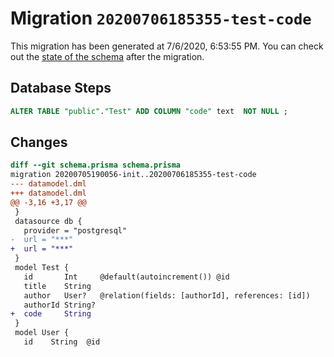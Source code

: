 # Migration `20200706185355-test-code`

This migration has been generated at 7/6/2020, 6:53:55 PM.
You can check out the [state of the schema](./schema.prisma) after the migration.

## Database Steps

```sql
ALTER TABLE "public"."Test" ADD COLUMN "code" text  NOT NULL ;
```

## Changes

```diff
diff --git schema.prisma schema.prisma
migration 20200705190056-init..20200706185355-test-code
--- datamodel.dml
+++ datamodel.dml
@@ -3,16 +3,17 @@
 }
 datasource db {
   provider = "postgresql"
-  url = "***"
+  url = "***"
 }
 model Test {
   id       Int     @default(autoincrement()) @id
   title    String
   author   User?   @relation(fields: [authorId], references: [id])
   authorId String?
+  code     String
 }
 model User {
   id    String  @id
```


